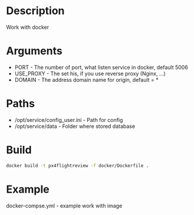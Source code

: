 # Description

Work with docker

# Arguments

- PORT - The number of port, what listen service in docker, default 5006
- USE_PROXY - The set his, if you use reverse proxy (Nginx, ...)
- DOMAIN - The address domain name for origin, default = *

# Paths

- /opt/service/config_user.ini - Path for config
- /opt/service/data - Folder where stored database

# Build

```bash
docker build -t px4flightreview -f docker/Dockerfile .
```

# Example

docker-compse.yml - example work with image